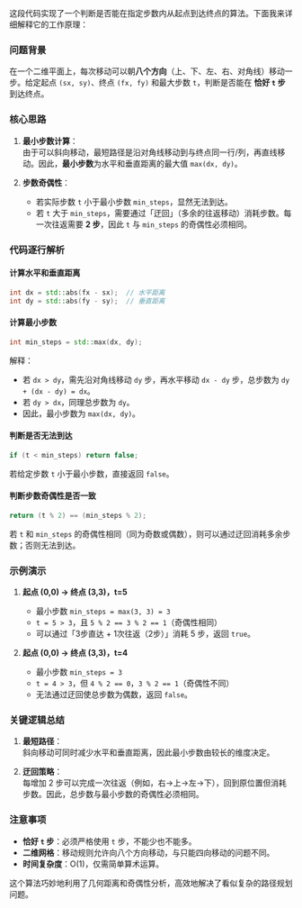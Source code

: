 这段代码实现了一个判断是否能在指定步数内从起点到达终点的算法。下面我来详细解释它的工作原理：


### **问题背景**
在一个二维平面上，每次移动可以朝**八个方向**（上、下、左、右、对角线）移动一步。给定起点 `(sx, sy)`、终点 `(fx, fy)` 和最大步数 `t`，判断是否能在 **恰好 `t` 步** 到达终点。


### **核心思路**
1. **最小步数计算**：  
   由于可以斜向移动，最短路径是沿对角线移动到与终点同一行/列，再直线移动。因此，**最小步数**为水平和垂直距离的最大值 `max(dx, dy)`。

2. **步数奇偶性**：  
   - 若实际步数 `t` 小于最小步数 `min_steps`，显然无法到达。
   - 若 `t` 大于 `min_steps`，需要通过「迂回」（多余的往返移动）消耗步数。每一次往返需要 **2 步**，因此 `t` 与 `min_steps` 的奇偶性必须相同。


### **代码逐行解析**
#### **计算水平和垂直距离**
```cpp
int dx = std::abs(fx - sx);  // 水平距离
int dy = std::abs(fy - sy);  // 垂直距离
```

#### **计算最小步数**
```cpp
int min_steps = std::max(dx, dy);
```
解释：  
- 若 `dx > dy`，需先沿对角线移动 `dy` 步，再水平移动 `dx - dy` 步，总步数为 `dy + (dx - dy) = dx`。
- 若 `dy > dx`，同理总步数为 `dy`。
- 因此，最小步数为 `max(dx, dy)`。

#### **判断是否无法到达**
```cpp
if (t < min_steps) return false;
```
若给定步数 `t` 小于最小步数，直接返回 `false`。

#### **判断步数奇偶性是否一致**
```cpp
return (t % 2) == (min_steps % 2);
```
若 `t` 和 `min_steps` 的奇偶性相同（同为奇数或偶数），则可以通过迂回消耗多余步数；否则无法到达。


### **示例演示**
1. **起点 (0,0) → 终点 (3,3)，t=5**  
   - 最小步数 `min_steps = max(3, 3) = 3`  
   - `t = 5 > 3`，且 `5 % 2 == 3 % 2 == 1`（奇偶性相同）  
   - 可以通过「3步直达 + 1次往返（2步）」消耗 5 步，返回 `true`。

2. **起点 (0,0) → 终点 (3,3)，t=4**  
   - 最小步数 `min_steps = 3`  
   - `t = 4 > 3`，但 `4 % 2 == 0`，`3 % 2 == 1`（奇偶性不同）  
   - 无法通过迂回使总步数为偶数，返回 `false`。


### **关键逻辑总结**
1. **最短路径**：  
   斜向移动可同时减少水平和垂直距离，因此最小步数由较长的维度决定。

2. **迂回策略**：  
   每增加 2 步可以完成一次往返（例如，右→上→左→下），回到原位置但消耗步数。因此，总步数与最小步数的奇偶性必须相同。


### **注意事项**
- **恰好 `t` 步**：必须严格使用 `t` 步，不能少也不能多。
- **二维网格**：移动规则允许向八个方向移动，与只能四向移动的问题不同。
- **时间复杂度**：O(1)，仅需简单算术运算。

这个算法巧妙地利用了几何距离和奇偶性分析，高效地解决了看似复杂的路径规划问题。
